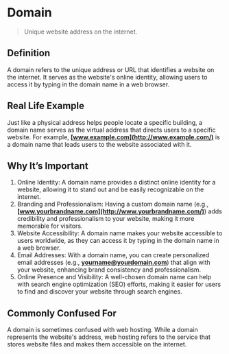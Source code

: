 # Domain

>Unique website address on the internet.

## Definition

A domain refers to the unique address or URL that identifies a website on the internet. It serves as the website's online identity, allowing users to access it by typing in the domain name in a web browser.

## Real Life Example

Just like a physical address helps people locate a specific building, a domain name serves as the virtual address that directs users to a specific website. For example, **[www.example.com](http://www.example.com/)** is a domain name that leads users to the website associated with it.

## Why It’s Important

1. Online Identity: A domain name provides a distinct online identity for a website, allowing it to stand out and be easily recognizable on the internet.
2. Branding and Professionalism: Having a custom domain name (e.g., **[www.yourbrandname.com](http://www.yourbrandname.com/)**) adds credibility and professionalism to your website, making it more memorable for visitors.
3. Website Accessibility: A domain name makes your website accessible to users worldwide, as they can access it by typing in the domain name in a web browser.
4. Email Addresses: With a domain name, you can create personalized email addresses (e.g., **[yourname@yourdomain.com](mailto:yourname@yourdomain.com)**) that align with your website, enhancing brand consistency and professionalism.
5. Online Presence and Visibility: A well-chosen domain name can help with search engine optimization (SEO) efforts, making it easier for users to find and discover your website through search engines.

## Commonly Confused For

A domain is sometimes confused with web hosting. While a domain represents the website's address, web hosting refers to the service that stores website files and makes them accessible on the internet.

